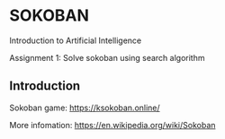 # SOKOBAN 

Introduction to Artificial Intelligence 

Assignment 1: Solve sokoban using search algorithm

## Introduction

Sokoban game: https://ksokoban.online/

More infomation: https://en.wikipedia.org/wiki/Sokoban
